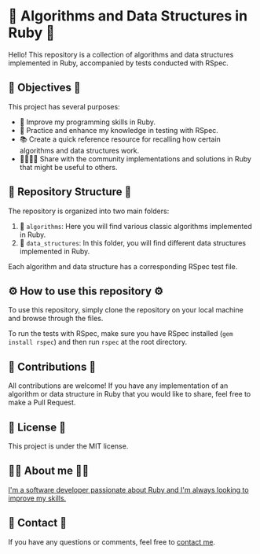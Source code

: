 # 💎 Algorithms and Data Structures in Ruby 💎

Hello! This repository is a collection of algorithms and data structures implemented in Ruby, accompanied by tests conducted with RSpec.

## 🎯 Objectives 🎯

This project has several purposes:

- 🚀 Improve my programming skills in Ruby.
- 🧪 Practice and enhance my knowledge in testing with RSpec.
- 📚 Create a quick reference resource for recalling how certain algorithms and data structures work.
- 👨‍👩‍👧‍👦 Share with the community implementations and solutions in Ruby that might be useful to others.

## 📂 Repository Structure 📂

The repository is organized into two main folders:

1. 📁 `algorithms`: Here you will find various classic algorithms implemented in Ruby.
2. 📁 `data_structures`: In this folder, you will find different data structures implemented in Ruby.

Each algorithm and data structure has a corresponding RSpec test file.

## ⚙️ How to use this repository ⚙️

To use this repository, simply clone the repository on your local machine and browse through the files.

To run the tests with RSpec, make sure you have RSpec installed (`gem install rspec`) and then run `rspec` at the root directory.

## 🙌 Contributions 🙌

All contributions are welcome! If you have any implementation of an algorithm or data structure in Ruby that you would like to share, feel free to make a Pull Request.

## 📜 License 📜

This project is under the MIT license.

## 👨‍💻 About me 👨‍💻

[I'm a software developer passionate about Ruby and I'm always looking to improve my skills.](https://github.com/BraisonCrece)

## 📧 Contact 📧

If you have any questions or comments, feel free to [contact me](braisoncrece@gmail.com).

